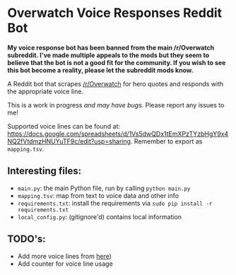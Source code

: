 # Overwatch Voice Responses Reddit Bot

__My voice response bot has been banned from the main /r/Overwatch subreddit. I've made multiple appeals to the mods but they seem to believe that the bot is not a good fit for the community. If you wish to see this bot become a reality, please let the subreddit mods know.__

A Reddit bot that scrapes [/r/Overwatch](http://reddit.com/r/overwatch) for hero quotes and responds with the appropriate voice line.

This is a work in progress *and may have bugs*. Please report any issues to me!

Supported voice lines can be found at: https://docs.google.com/spreadsheets/d/1Vs5dwQDx1tEmXPzTYzbHgY9x4NQ2fVtdmzHNUYuTF9c/edit?usp=sharing. Remember to export as `mapping.tsv`.

## Interesting files:

* `main.py`: the main Python file, run by calling `python main.py`
* `mapping.tsv`: map from text to voice data and other info
* `requirements.txt`: install the requirements via `sudo pip install -r requirements.txt`
* `local_config.py`: (gitignore'd) contains local information

## TODO's:

* Add more voice lines from [here](http://overwatch.gamepedia.com/Category:Quotations))
* Add counter for voice line usage

